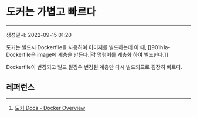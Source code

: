 # 도커는 가볍고 빠르다
---
생성일시: 2022-09-15 01:20

도커는 빌드시 Dockerfile을 사용하여 이미지를 빌드하는데 이 때, [[901h1a-Dockerfile은 image에 계층을 만든다.|각 명령어를 계층화 하여 빌드한다.]]

Dockerfile이 변경되고 빌드 될경우 변경된 계층만 다시 빌드되므로 굉장히 빠르다.

## 레퍼런스
---
1.  [도커 Docs - Docker Overview](https://docs.docker.com/get-started/overview/)